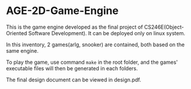 # AGE-2D-Game-Engine

This is the game engine developed as the final project of CS246E(Object-Oriented Software Development). It can be deployed only on linux system.

In this inventory, 2 games(arlg, snooker) are contained, both based on the same engine.

To play the game, use command ```make``` in the root folder, and the games' executable files will then be generated in each folders.

The final design document can be viewed in design.pdf.
